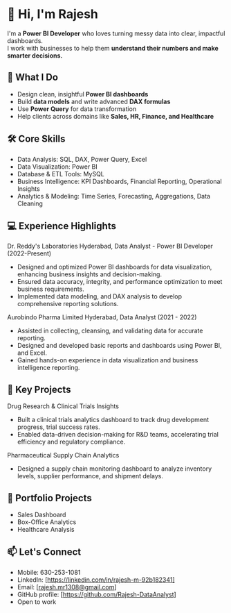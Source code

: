 # 👋 Hi, I'm Rajesh 

I'm a **Power BI Developer** who loves turning messy data into clear, impactful dashboards.  
I work with businesses to help them **understand their numbers and make smarter decisions.**

## 💼 What I Do
- Design clean, insightful **Power BI dashboards**
- Build **data models** and write advanced **DAX formulas**
- Use **Power Query** for data transformation
- Help clients across domains like **Sales, HR, Finance, and Healthcare**

## 🛠 Core Skills
- Data Analysis: SQL, DAX, Power Query, Excel
- Data Visualization: Power BI
- Database & ETL Tools: MySQL
- Business Intelligence: KPI Dashboards, Financial Reporting, Operational Insights
- Analytics & Modeling: Time Series, Forecasting, Aggregations, Data Cleaning

 ## 💻 Experience Highlights
 Dr. Reddy's Laboratories Hyderabad, 
 Data Analyst - Power BI Developer (2022-Present)
- Designed and optimized Power BI dashboards for data visualization, enhancing business insights and 
  decision-making.
- Ensured data accuracy, integrity, and performance optimization to meet business requirements.
- Implemented data modeling, and DAX analysis to develop comprehensive reporting solutions.

 Aurobindo Pharma Limited Hyderabad, 
 Data Analyst (2021 - 2022)
- Assisted in collecting, cleansing, and validating data for accurate reporting.
- Designed and developed basic reports and dashboards using Power BI, and Excel.
- Gained hands-on experience in data visualization and business intelligence reporting.

 ## 🚀 Key Projects
 Drug Research & Clinical Trials Insights
- Built a clinical trials analytics dashboard to track drug development progress, trial success rates.
- Enabled data-driven decision-making for R&D teams, accelerating trial efficiency and regulatory compliance.
 
 Pharmaceutical Supply Chain Analytics
- Designed a supply chain monitoring dashboard to analyze inventory levels, supplier performance, and 
shipment delays.
 
## 🚀 Portfolio Projects 
- Sales Dashboard
- Box-Office Analytics 
- Healthcare Analysis

## 📫 Let's Connect
- Mobile: 630-253-1081
- LinkedIn: [https://linkedin.com/in/rajesh-m-92b182341]
- Email: [rajesh.mr1308@gmail.com]
- GitHub profile: [https://github.com/Rajesh-DataAnalyst]
- Open to work 



<!---
Rajesh-DataAnalyst/Rajesh-DataAnalyst is a ✨ special ✨ repository because its `README.md` (this file) appears on your GitHub profile.
You can click the Preview link to take a look at your changes.
--->
